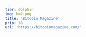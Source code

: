 ```yaml
---
tier: dolphin
img: bm2.png
title: 'Bitcoin Magazine'
prio: 38
url: 'https://bitcoinmagazine.com/'
---
```





